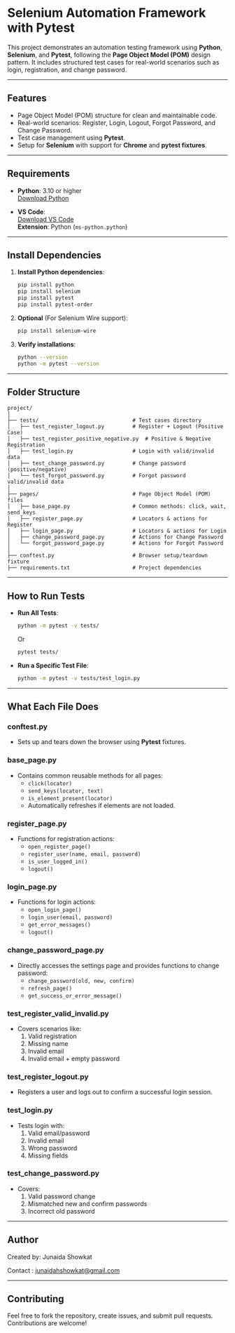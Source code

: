 
# **Selenium Automation Framework with Pytest**

This project demonstrates an automation testing framework using **Python**, **Selenium**, and **Pytest**, following the **Page Object Model (POM)** design pattern. It includes structured test cases for real-world scenarios such as login, registration, and change password.

---

## **Features**
- Page Object Model (POM) structure for clean and maintainable code.
- Real-world scenarios: Register, Login, Logout, Forgot Password, and Change Password.
- Test case management using **Pytest**.
- Setup for **Selenium** with support for **Chrome** and **pytest fixtures**.

---

## **Requirements**

- **Python**: 3.10 or higher  
  [Download Python](https://www.python.org/downloads/)
  
- **VS Code**:  
  [Download VS Code](https://code.visualstudio.com/download)  
  **Extension**: Python (`ms-python.python`)

---

## **Install Dependencies**

1. **Install Python dependencies**:

   ```bash
   pip install python
   pip install selenium
   pip install pytest
   pip install pytest-order
   ```

2. **Optional** (For Selenium Wire support):

   ```bash
   pip install selenium-wire
   ```

3. **Verify installations**:

   ```bash
   python --version
   python -m pytest --version
   ```

---

## **Folder Structure**

```plaintext
project/
│
├── tests/                              # Test cases directory
│   ├── test_register_logout.py         # Register + Logout (Positive Case)
│   ├── test_register_positive_negative.py  # Positive & Negative Registration
│   ├── test_login.py                   # Login with valid/invalid data
│   ├── test_change_password.py         # Change password (positive/negative)
│   └── test_forgot_password.py         # Forgot password valid/invalid data
│
├── pages/                              # Page Object Model (POM) files
│   ├── base_page.py                    # Common methods: click, wait, send_keys
│   ├── register_page.py                # Locators & actions for Register
│   ├── login_page.py                   # Locators & actions for Login
│   ├── change_password_page.py         # Actions for Change Password
│   └── forgot_password_page.py         # Actions for Forgot Password
│
├── conftest.py                         # Browser setup/teardown fixture
├── requirements.txt                    # Project dependencies
```

---

## **How to Run Tests**

- **Run All Tests**:

   ```bash
   python -m pytest -v tests/
   ```

   Or

   ```bash
   pytest tests/
   ```

- **Run a Specific Test File**:

   ```bash
   python -m pytest -v tests/test_login.py
   ```

---

## **What Each File Does**

### **conftest.py**
- Sets up and tears down the browser using **Pytest** fixtures.

### **base_page.py**
- Contains common reusable methods for all pages:
  - `click(locator)`
  - `send_keys(locator, text)`
  - `is_element_present(locator)`
  - Automatically refreshes if elements are not loaded.

### **register_page.py**
- Functions for registration actions:
  - `open_register_page()`
  - `register_user(name, email, password)`
  - `is_user_logged_in()`
  - `logout()`

### **login_page.py**
- Functions for login actions:
  - `open_login_page()`
  - `login_user(email, password)`
  - `get_error_messages()`
  - `logout()`

### **change_password_page.py**
- Directly accesses the settings page and provides functions to change password:
  - `change_password(old, new, confirm)`
  - `refresh_page()`
  - `get_success_or_error_message()`

### **test_register_valid_invalid.py**
- Covers scenarios like:
  1. Valid registration
  2. Missing name
  3. Invalid email
  4. Invalid email + empty password

### **test_register_logout.py**
- Registers a user and logs out to confirm a successful login session.

### **test_login.py**
- Tests login with:
  1. Valid email/password
  2. Invalid email
  3. Wrong password
  4. Missing fields

### **test_change_password.py**
- Covers:
  1. Valid password change
  2. Mismatched new and confirm passwords
  3. Incorrect old password

---
## **Author**
Created by: Junaida Showkat 

Contact : junaidahshowkat@gmail.com

---
## **Contributing**
Feel free to fork the repository, create issues, and submit pull requests. Contributions are welcome!
